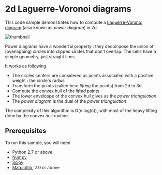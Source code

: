 # 2d Laguerre-Voronoi diagrams

This code sample demonstrates how to compute a 
[Laguerre-Voronoi diagram](https://en.wikipedia.org/wiki/Power_diagram) 
(also known as *power diagram*) in 2d. 

![thumbnail](https://i.imgur.com/JJZ8Ck7.png)

Power diagrams have a wonderful property : they decompose the union of 
(overlapping) circles into clipped circles that don't overlap. The cells have 
a simple geometry, just straight lines.

It works as following

* The circles centers are considered as points associated with a positive weight : the circle's radius
* Transform the points (called here *lifting* the points) from 2d to 3d.
* Compute the convex hull of the *lifted* points
* The lower enveloppe of the convex hull gives us the *power triangulation*
* The *power diagram* is the dual of the *power triangulation*.

The complexity of this algorithm is O(n log(n)), with most of the heavy lifting
done by the convex hull routine.

## Prerequisites

To run this sample, you will need

* Python 2.7 or above
* [Numpy](http://www.numpy.org)
* [Scipy](http://www.scipy.org)
* [Matplotlib](https://matplotlib.org), 2.0 or above

